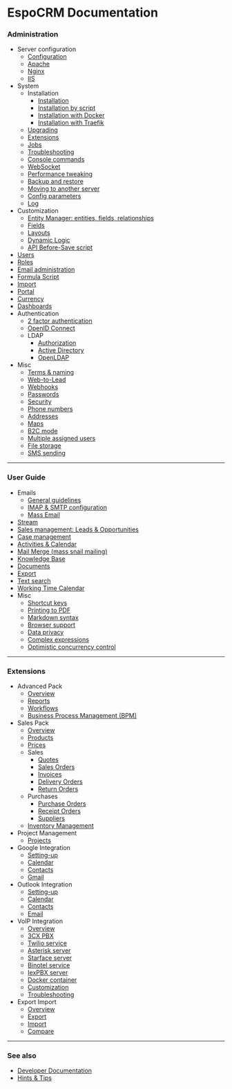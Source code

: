 # EspoCRM Documentation

### Administration

* Server configuration
  * [Configuration](administration/server-configuration.md)
  * [Apache](administration/apache-server-configuration.md)
  * [Nginx](administration/nginx-server-configuration.md)
  * [IIS](administration/iis-server-configuration.md)
* System
  * Installation
    * [Installation](administration/installation.md)
    * [Installation by script](administration/installation-by-script.md)
    * [Installation with Docker](administration/docker/installation.md)
    * [Installation with Traefik](administration/docker/traefik.md)
  * [Upgrading](administration/upgrading.md)
  * [Extensions](administration/extensions.md)
  * [Jobs](administration/jobs.md)
  * [Troubleshooting](administration/troubleshooting.md)
  * [Console commands](administration/commands.md)
  * [WebSocket](administration/websocket.md)
  * [Performance tweaking](administration/performance-tweaking.md)
  * [Backup and restore](administration/backup-and-restore.md)
  * [Moving to another server](administration/moving-to-another-server.md)
  * [Config parameters](administration/config-params.md)
  * [Log](administration/log.md)
* Customization
  * [Entity Manager: entities, fields, relationships](administration/entity-manager.md)
  * [Fields](administration/fields.md)
  * [Layouts](administration/layout-manager.md)
  * [Dynamic Logic](administration/dynamic-logic.md)
  * [API Before-Save script](administration/api-before-save-script.md)
* [Users](administration/users-management.md)
* [Roles](administration/roles-management.md)
* [Email administration](administration/emails.md)
* [Formula Script](administration/formula.md)
* [Import](administration/import.md)
* [Portal](administration/portal.md)
* [Currency](administration/currency.md)
* [Dashboards](administration/dashboards.md)
* Authentication
  * [2 factor authentication](administration/2fa.md)
  * [OpenID Connect](administration/oidc.md)
  * LDAP
    * [Authorization](administration/ldap-authorization.md)
    * [Active Directory](administration/ldap-authorization-for-ad.md)
    * [OpenLDAP](administration/ldap-authorization-for-openldap.md)
* Misc
  * [Terms & naming](administration/terms-and-naming.md)
  * [Web-to-Lead](administration/web-to-lead.md)
  * [Webhooks](administration/webhooks.md)
  * [Passwords](administration/passwords.md)
  * [Security](administration/security.md)
  * [Phone numbers](administration/phone-numbers.md)
  * [Addresses](administration/addresses.md)
  * [Maps](administration/maps.md)
  * [B2C mode](administration/b2c.md)
  * [Multiple assigned users](administration/multiple-assigned-users.md)
  * [File storage](administration/file-storage.md)
  * [SMS sending](administration/sms-sending.md)

---

### User Guide

* Emails
  * [General guidelines](user-guide/emails.md)
  * [IMAP & SMTP configuration](user-guide/imap-smtp-configuration.md)
  * [Mass Email](user-guide/mass-email.md)
* [Stream](user-guide/stream.md)
* [Sales management: Leads & Opportunities](user-guide/sales-management.md)
* [Case management](user-guide/case-management.md)
* [Activities & Calendar](user-guide/activities-and-calendar.md)
* [Mail Merge (mass snail mailing)](user-guide/mail-merge.md)
* [Knowledge Base](user-guide/knowledge-base.md)
* [Documents](user-guide/documents.md)
* [Export](user-guide/export.md)
* [Text search](user-guide/text-search.md)
* [Working Time Calendar](user-guide/working-time-calendar.md)
* Misc
  * [Shortcut keys](user-guide/shortcuts.md)
  * [Printing to PDF](user-guide/printing-to-pdf.md)
  * [Markdown syntax](user-guide/markdown.md)
  * [Browser support](user-guide/browser-support.md)
  * [Data privacy](user-guide/data-privacy.md)
  * [Complex expressions](user-guide/complex-expressions.md)
  * [Optimistic concurrency control](user-guide/optimistic-concurrency-control.md)

---

### Extensions

* Advanced Pack
  * [Overview](extensions/advanced-pack/overview.md)
  * [Reports](user-guide/reports.md)
  * [Workflows](administration/workflows.md)
  * [Business Process Management (BPM)](administration/bpm.md)
* Sales Pack
  * [Overview](extensions/sales-pack/overview.md)
  * [Products](user-guide/products.md)
  * [Prices](extensions/sales-pack/prices.md)
  * Sales
    * [Quotes](user-guide/quotes.md)
    * [Sales Orders](user-guide/sales-orders.md)
    * [Invoices](user-guide/invoices.md)
    * [Delivery Orders](extensions/sales-pack/delivery-orders.md)
    * [Return Orders](extensions/sales-pack/return-orders.md)
  * Purchases
    * [Purchase Orders](extensions/sales-pack/purchase-orders.md)
    * [Receipt Orders](extensions/sales-pack/receipt-orders.md)
    * [Suppliers](extensions/sales-pack/suppliers.md)
  * [Inventory Management](extensions/sales-pack/inventory-management.md)
* Project Management
  * [Projects](extensions/project-management/projects.md)
* Google Integration
  * [Setting-up](extensions/google-integration/setting-up.md)
  * [Calendar](extensions/google-integration/calendar.md)
  * [Contacts](extensions/google-integration/contacts.md)
  * [Gmail](extensions/google-integration/gmail.md)
* Outlook Integration
  * [Setting-up](extensions/outlook-integration/setting-up.md)
  * [Calendar](extensions/outlook-integration/calendar.md)
  * [Contacts](extensions/outlook-integration/contacts.md)
  * [Email](extensions/outlook-integration/email.md)
* VoIP Integration
  * [Overview](extensions/voip-integration/overview.md)
  * [3CX PBX](extensions/voip-integration/3cx-integration-setup.md)
  * [Twilio service](extensions/voip-integration/twilio-integration-setup.md)
  * [Asterisk server](extensions/voip-integration/asterisk-integration-setup.md)
  * [Starface server](extensions/voip-integration/starface-integration-setup.md)
  * [Binotel service](extensions/voip-integration/binotel-integration-setup.md)
  * [IexPBX server](extensions/voip-integration/iexpbx-integration-setup.md)
  * [Docker container](extensions/voip-integration/docker-container.md)
  * [Customization](extensions/voip-integration/customization.md)
  * [Troubleshooting](extensions/voip-integration/troubleshooting.md)
* Export Import
  * [Overview](extensions/export-import/overview.md)
  * [Export](extensions/export-import/export.md)
  * [Import](extensions/export-import/import.md)
  * [Compare](extensions/export-import/compare.md)

---

### See also

* [Developer Documentation](development/index.md)
* [Hints & Tips](https://www.espocrm.com/tips/)

